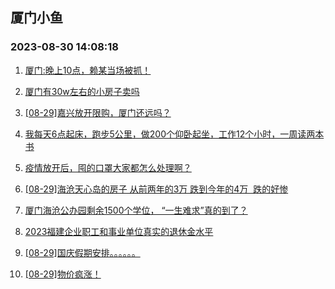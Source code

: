 ## 厦门小鱼 
### 2023-08-30 14:08:18

1. [厦门:晚上10点，赖某当场被抓！](http://bbs.xmfish.com/read-htm-tid-18062613.html)

2. [厦门有30w左右的小房子卖吗](http://bbs.xmfish.com/read-htm-tid-18062626.html)

3. [[08-29]嘉兴放开限购，厦门还远吗？](http://bbs.xmfish.com/read-htm-tid-18062668.html)

4. [我每天6点起床，跑步5公里，做200个仰卧起坐，工作12个小时，一周读两本书](http://bbs.xmfish.com/read-htm-tid-18062593.html)

5. [疫情放开后，囤的口罩大家都怎么处理啊？](http://bbs.xmfish.com/read-htm-tid-18062624.html)

6. [[08-29]海沧天心岛的房子 从前两年的3万 跌到今年的4万  跌的好惨](http://bbs.xmfish.com/read-htm-tid-18062877.html)

7. [厦门海沧公办园剩余1500个学位， “一生难求”真的到了？](http://bbs.xmfish.com/read-htm-tid-18062748.html)

8. [2023福建企业职工和事业单位真实的退休金水平](http://bbs.xmfish.com/read-htm-tid-18062938.html)

9. [[08-29]国庆假期安排。。。。。。](http://bbs.xmfish.com/read-htm-tid-18062710.html)

10. [[08-29]物价疯涨！](http://bbs.xmfish.com/read-htm-tid-18062922.html)


